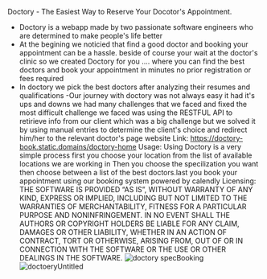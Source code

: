 Doctory - The Easiest Way to Reserve Your Docotor's Appointment.
- Doctory is a webapp made by two passionate software engineers who are determined to make people's life better
- At the begining we noticied that find a good doctor and booking your appointment can be a hassle. beside of course your wait at the doctor's clinic
so we created Doctory for you .... where you can find the best doctors and book your appointment in minutes no prior registration or fees required
- In doctory we pick the best doctors after analyzing their resumes and qualifications
-Our journey with doctory was not always easy it had it's ups and downs we had many challenges that we faced and fixed the most difficult
 challenge we faced was using the RESTFUL API to retirieve info from our client which was a big challenge but we solved it by using manual entries to determine the client's choice and redirect him/her to the relevant doctor's page 
website Link: https://doctory-book.static.domains/doctory-home
Usage: Using Doctory is a very simple process first you choose your location from the list of available locations we are working in
Then you choose the specilization you want then choose between a list of the best doctors.last you book your appointment using our booking system powered by calendly
Licensing:
THE SOFTWARE IS PROVIDED “AS IS”, WITHOUT WARRANTY OF ANY KIND, EXPRESS OR IMPLIED, INCLUDING BUT NOT LIMITED TO THE WARRANTIES OF MERCHANTABILITY, FITNESS FOR A PARTICULAR PURPOSE AND NONINFRINGEMENT. IN NO EVENT SHALL THE AUTHORS OR COPYRIGHT HOLDERS BE LIABLE FOR ANY CLAIM, DAMAGES OR OTHER LIABILITY, WHETHER IN AN ACTION OF CONTRACT, TORT OR OTHERWISE, ARISING FROM, OUT OF OR IN CONNECTION WITH THE SOFTWARE OR THE USE OR OTHER DEALINGS IN THE SOFTWARE.
![doctory specBooking](https://github.com/BlessKobby/Doctory/assets/138693078/f22e317b-d9af-4c1f-8ff2-701a894ea92a)
![doctoeryUntitled](https://github.com/BlessKobby/Doctory/assets/138693078/3e510d0e-a329-4717-bbe3-960f6aad5d54)
